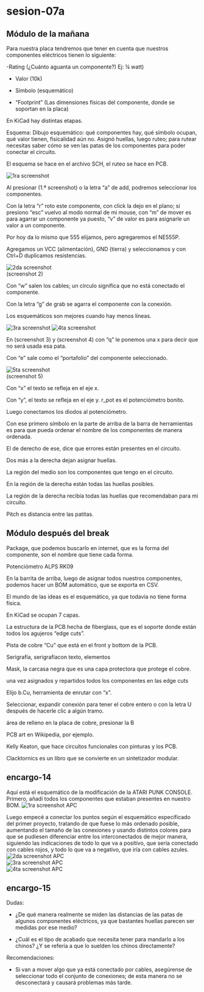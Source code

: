 # sesion-07a
## Módulo de la mañana
Para nuestra placa tendremos que tener en cuenta que nuestros componentes eléctricos tienen lo siguiente:

-Rating (¿Cuánto aguanta un componente?) Ej: ¼ watt)

- Valor (10k)

- Símbolo (esquemático)

- “Footprint” (Las dimensiones físicas del componente, donde se soportan en la placa)



En KiCad hay distintas etapas.

Esquema: Dibujo esquemático: qué componentes hay, qué símbolo ocupan, qué valor tienen, fisicalidad aún no.
Asignó huellas, luego ruteo; para rutear necesitas saber cómo se ven las patas de los componentes para poder conectar el circuito.

El esquema se hace en el archivo SCH, el ruteo se hace en PCB.

![1ra screenshot](7a_Screenshot_1.png)

Al presionar (1.ª screenshot) o la letra “a” de add, podremos seleccionar los componentes.

Con la letra “r” roto este componente, con click la dejo en el plano; si presiono “esc” vuelvo al modo normal de mi mouse, con “m” de mover es para agarrar un componente ya puesto, “v” de valor es para asignarle un valor a un componente.

Por hoy da lo mismo que 555 elijamos, pero agregaremos el NE555P.

Agregamos un VCC (alimentación), GND (tierra) y seleccionamos y con Ctrl+D duplicamos resistencias.

![2da screenshot](7a_Screenshot_2.png)  
(screenshot 2)



Con “w” salen los cables; un círculo significa que no está conectado el componente.

Con la letra “g” de grab se agarra el componente con la conexión.

Los esquemáticos son mejores cuando hay menos líneas.  

![3ra screenshot](7a_Screenshot_3.png)  ![4ta screenshot](7a_Screenshot_4.png)  

En (screenshot 3) y (screenshot 4) con “q” le ponemos una x para decir que no será usada esa pata.

Con “e” sale como el “portafolio” del componente seleccionado. 

![5ta screenshot](7a_Screenshot_5.png)  
(screenshot 5)  

Con “x” el texto se refleja en el eje x.

Con “y”, el texto se refleja en el eje y.
r_pot es el potenciómetro bonito.

Luego conectamos los diodos al potenciómetro.

Con ese primero símbolo en la parte de arriba de la barra de herramientas es para que pueda ordenar el nombre de los componentes de manera ordenada.

El de derecho de ese, dice que errores están presentes en el circuito.

Dos más a la derecha dejan asignar huellas.

La región del medio son los componentes que tengo en el circuito.

En la región de la derecha están todas las huellas posibles.

La región de la derecha recibía todas las huellas que recomendaban para mi circuito.


Pitch es distancia entre las patitas.


## Módulo después del break

Package, que podemos buscarlo en internet, que es la forma del componente, son el nombre que tiene cada forma.

Potenciómetro ALPS RK09




En la barrita de arriba, luego de asignar todos nuestros componentes, podemos hacer un BOM automático, que se exporta en CSV.




El mundo de las ideas es el esquemático, ya que todavía no tiene forma física.




En KiCad se ocupan 7 capas.





La estructura de la PCB hecha de fiberglass, que es el soporte donde están todos los agujeros “edge cuts”. 



Pista de cobre “Cu” que está en el front y bottom de la PCB.



Serigrafía, serigrafíacon texto, elementos



Mask, la carcasa negra que es una capa protectora que protege el cobre.




una vez asignados y repartidos todos los componentes en las edge cuts




Elijo b.Cu, herramienta de enrutar con “x”.

Seleccionar, expandir conexión para tener el cobre entero o con la letra U después de hacerle clic a algún tramo.




área de relleno en la placa de cobre, presionar la B




PCB art en Wikipedia, por ejemplo.

Kelly Keaton, que hace circuitos funcionales con pinturas y los PCB.

Clacktornics es un libro que se convierte en un sintetizador modular.


## encargo-14

Aquí está el esquemático de la modificación de la ATARI PUNK CONSOLE.  
Primero, añadí todos los componentes que estaban presentes en nuestro BOM.
![1ra screenshot APC](atariPunkConsole-1.png)

Luego empecé a conectar los puntos según el esquemático especificado del primer proyecto, tratando de que fuese lo más ordenado posible, aumentando el tamaño de las conexiones y usando distintos colores para que se pudiesen diferenciar entre los interconectados de mejor manera, siguiendo las indicaciones de todo lo que va a positivo, que sería conectado con cables rojos, y todo lo que va a negativo, que iría con cables azules.
![2da screenshot APC](atariPunkConsole-2.png)  
![3ra screenshot APC](atariPunkConsole-3.png)  
![4ta screenshot APC](atariPunkConsole-4.png)

## encargo-15

Dudas:  

- ¿De qué manera realmente se miden las distancias de las patas de algunos componentes eléctricos, ya que bastantes huellas parecen ser medidas por ese medio?  

- ¿Cuál es el tipo de acabado que necesita tener para mandarlo a los chinos? ¿Y se refería a que lo suelden los chinos directamente?  


Recomendaciones:

- Si van a mover algo que ya está conectado por cables, asegúrense de seleccionar todo el conjunto de conexiones; de esta manera no se desconectará y causará problemas más tarde.
